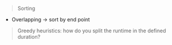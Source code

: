 > Sorting

- Overlapping -> sort by end point

> Greedy heuristics: how do you split the runtime in the defined duration?
